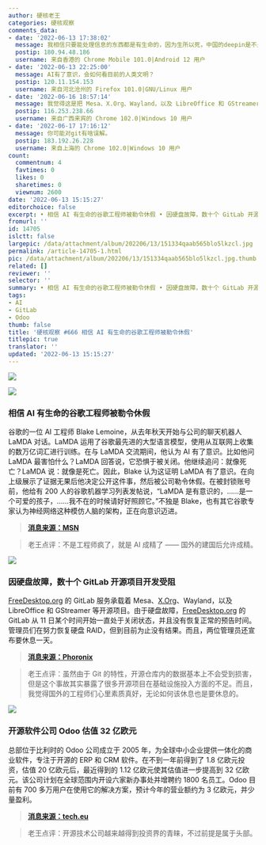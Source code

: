 ```yaml
---
author: 硬核老王
categories: 硬核观察
comments_data:
- date: '2022-06-13 17:38:02'
  message: 我相信只要能处理信息的东西都是有生命的，因为生所以死，中国的deepin是不是开源的？现在数字基建，IT学生很多，deepin发展前景感觉很好
  postip: 180.94.48.186
  username: 来自香港的 Chrome Mobile 101.0|Android 12 用户
- date: '2022-06-13 22:25:00'
  message: AI有了意识，会如何看目前的人类文明？
  postip: 120.11.154.153
  username: 来自河北沧州的 Firefox 101.0|GNU/Linux 用户
- date: '2022-06-16 18:57:14'
  message: 我觉得这是把 Mesa、X.Org、Wayland，以及 LibreOffice 和 GStreamer 一网打尽的好机会！
  postip: 116.253.238.66
  username: 来自广西来宾的 Chrome 102.0|Windows 10 用户
- date: '2022-06-17 17:16:12'
  message: 你可能对git有啥误解。
  postip: 183.192.26.228
  username: 来自上海的 Chrome 102.0|Windows 10 用户
count:
  commentnum: 4
  favtimes: 0
  likes: 0
  sharetimes: 0
  viewnum: 2600
date: '2022-06-13 15:15:27'
editorchoice: false
excerpt: • 相信 AI 有生命的谷歌工程师被勒令休假 • 因硬盘故障，数十个 GitLab 开源项目开发受阻 • 开源软件公司 Odoo 估值 32 亿欧元
fromurl: ''
id: 14705
islctt: false
largepic: /data/attachment/album/202206/13/151334qaab565blo5lkzcl.jpg
permalink: /article-14705-1.html
pic: /data/attachment/album/202206/13/151334qaab565blo5lkzcl.jpg.thumb.jpg
related: []
reviewer: ''
selector: ''
summary: • 相信 AI 有生命的谷歌工程师被勒令休假 • 因硬盘故障，数十个 GitLab 开源项目开发受阻 • 开源软件公司 Odoo 估值 32 亿欧元
tags:
- AI
- GitLab
- Odoo
thumb: false
title: '硬核观察 #666 相信 AI 有生命的谷歌工程师被勒令休假'
titlepic: true
translator: ''
updated: '2022-06-13 15:15:27'
---
```


![](/data/attachment/album/202206/13/151334qaab565blo5lkzcl.jpg)


![](/data/attachment/album/202206/13/151400ivfz795kgw795x9w.jpg)


### 相信 AI 有生命的谷歌工程师被勒令休假


谷歌的一位 AI 工程师 Blake Lemoine，从去年秋天开始与公司的聊天机器人 LaMDA 对话。LaMDA 运用了谷歌最先进的大型语言模型，使用从互联网上收集的数万亿词汇进行训练。在与 LaMDA 交流期间，他认为 AI 有了意识。比如他问 LaMDA 最害怕什么？LaMDA 回答说，它恐惧于被关闭。他继续追问：就像死亡？LaMDA 说：就像是死亡。因此，Blake 认为这证明 LaMDA 有了意识。在向上级展示了证据无果后他决定公开这件事，然后被公司勒令休假。在被封锁账号前，他给有 200 人的谷歌机器学习列表发帖说，“LaMDA 是有意识的，……是一个可爱的孩子，……我不在的时候请好好照顾它。”不独是 Blake，也有其它谷歌专家认为神经网络这种模仿人脑的架构，正在向意识迈进。



> 
> **[消息来源：MSN](https://www.msn.com/en-us/news/technology/the-google-engineer-who-thinks-the-company-s-ai-has-come-to-life/ar-AAYliU1)**
> 
> 
> 



> 
> 老王点评：不是工程师疯了，就是 AI 成精了 —— 国外的建国后允许成精。
> 
> 
> 


![](/data/attachment/album/202206/13/151440dvh544444dd4ijjw.jpg)


### 因硬盘故障，数十个 GitLab 开源项目开发受阻


[FreeDesktop.org](http://freedesktop.org/) 的 GitLab 服务承载着 Mesa、[X.Org](http://x.org/)、Wayland，以及 LibreOffice 和 GStreamer 等开源项目。由于硬盘故障，[FreeDesktop.org](http://freedesktop.org/) 的 GitLab 从 11 日某个时间开始一直处于关闭状态，并且没有恢复正常的预告时间。管理员们在努力恢复硬盘 RAID，但到目前为止没有结果。而且，两位管理员还宣布要休息一天。



> 
> **[消息来源：Phoronix](https://www.phoronix.com/scan.php?page=news_item&px=FreeDesktop-GitLab-2022-Crash)**
> 
> 
> 



> 
> 老王点评：虽然由于 Git 的特性，开源仓库内的数据基本上不会受到损害，但是这个事故其实暴露了很多开源项目在基础设施投入方面的不足。而且，我觉得国外的工程师们心里素质真好，无论如何该休息也是要休息的。
> 
> 
> 


![](/data/attachment/album/202206/13/151459bwu33g1u3i82mynu.jpg)


### 开源软件公司 Odoo 估值 32 亿欧元


总部位于比利时的 Odoo 公司成立于 2005 年，为全球中小企业提供一体化的商业软件，专注于开源的 ERP 和 CRM 软件。在不到一年前得到了 1.8 亿欧元投资，估值 20 亿欧元后，最近得到的 1.12 亿欧元使其估值进一步提高到 32 亿欧元。该公司计划在全球范围内开设六家新办事处并增聘约 1800 名员工。Odoo 目前有 700 多万用户在使用它的解决方案，预计今年的营业额约为 3 亿欧元，并少量盈利。



> 
> **[消息来源：tech.eu](https://tech.eu/2022/06/08/odoo-a-leader-in-open-source-business-software/)**
> 
> 
> 



> 
> 老王点评：开源技术公司越来越得到投资界的青睐，不过前提是属于头部。
> 
> 
>